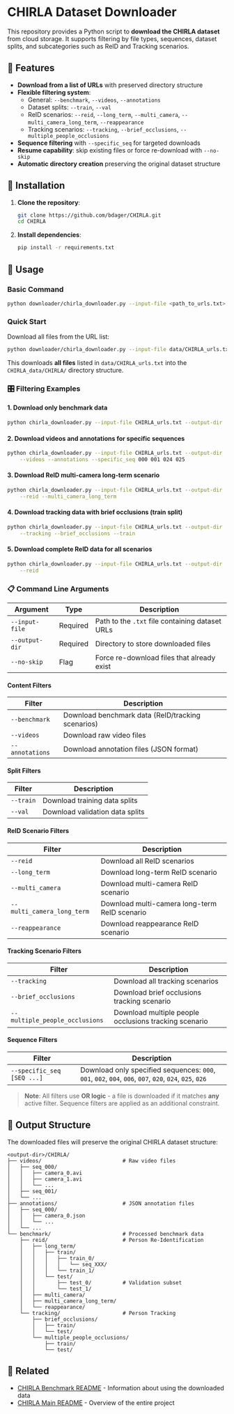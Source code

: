 # CHIRLA Dataset Downloader

This repository provides a Python script to **download the CHIRLA dataset** from cloud storage. It supports filtering by file types, sequences, dataset splits, and subcategories such as ReID and Tracking scenarios.

## 🎯 Features

- **Download from a list of URLs** with preserved directory structure  
- **Flexible filtering system**:
  - General: `--benchmark`, `--videos`, `--annotations`  
  - Dataset splits: `--train`, `--val`  
  - ReID scenarios: `--reid`, `--long_term`, `--multi_camera`, `--multi_camera_long_term`, `--reappearance`  
  - Tracking scenarios: `--tracking`, `--brief_occlusions`, `--multiple_people_occlusions`  
- **Sequence filtering** with `--specific_seq` for targeted downloads
- **Resume capability**: skip existing files or force re-download with `--no-skip`  
- **Automatic directory creation** preserving the original dataset structure


## 🚀 Installation

1. **Clone the repository**:
   ```bash
   git clone https://github.com/bdager/CHIRLA.git
   cd CHIRLA
   ```

2. **Install dependencies**:
   ```bash
   pip install -r requirements.txt
   ```

## 📖 Usage

### Basic Command

```bash
python downloader/chirla_downloader.py --input-file <path_to_urls.txt> --output-dir <output_directory>
```

### Quick Start

Download all files from the URL list:

```bash
python downloader/chirla_downloader.py --input-file data/CHIRLA_urls.txt --output-dir ./CHIRLA_data
```

This downloads **all files** listed in `data/CHIRLA_urls.txt` into the `CHIRLA_data/CHIRLA/` directory structure.


### 🎛️ Filtering Examples

#### 1. Download only benchmark data

```bash
python chirla_downloader.py --input-file CHIRLA_urls.txt --output-dir ./CHIRLA_data --benchmark
```

#### 2. Download videos and annotations for specific sequences

```bash
python chirla_downloader.py --input-file CHIRLA_urls.txt --output-dir ./CHIRLA_data \
    --videos --annotations --specific_seq 000 001 024 025
```

#### 3. Download ReID multi-camera long-term scenario

```bash
python chirla_downloader.py --input-file CHIRLA_urls.txt --output-dir ./CHIRLA_data \
    --reid --multi_camera_long_term
```

#### 4. Download tracking data with brief occlusions (train split)

```bash
python chirla_downloader.py --input-file CHIRLA_urls.txt --output-dir ./CHIRLA_data \
    --tracking --brief_occlusions --train
```

#### 5. Download complete ReID data for all scenarios

```bash
python chirla_downloader.py --input-file CHIRLA_urls.txt --output-dir ./CHIRLA_data \
    --reid 
```


### 📋 Command Line Arguments

| Argument | Type | Description |
|----------|------|-------------|
| `--input-file` | Required | Path to the `.txt` file containing dataset URLs |
| `--output-dir` | Required | Directory to store downloaded files |
| `--no-skip` | Flag | Force re-download files that already exist |

#### Content Filters
| Filter | Description |
|--------|-------------|
| `--benchmark` | Download benchmark data (ReID/tracking scenarios) |
| `--videos` | Download raw video files |
| `--annotations` | Download annotation files (JSON format) |

#### Split Filters  
| Filter | Description |
|--------|-------------|
| `--train` | Download training data splits |
| `--val` | Download validation data splits |

#### ReID Scenario Filters
| Filter | Description |
|--------|-------------|
| `--reid` | Download all ReID scenarios |
| `--long_term` | Download long-term ReID scenario |
| `--multi_camera` | Download multi-camera ReID scenario |
| `--multi_camera_long_term` | Download multi-camera long-term ReID scenario |
| `--reappearance` | Download reappearance ReID scenario |

#### Tracking Scenario Filters
| Filter | Description |
|--------|-------------|
| `--tracking` | Download all tracking scenarios |
| `--brief_occlusions` | Download brief occlusions tracking scenario |
| `--multiple_people_occlusions` | Download multiple people occlusions tracking scenario |

#### Sequence Filters
| Filter | Description |
|--------|-------------|
| `--specific_seq [SEQ ...]` | Download only specified sequences: `000`, `001`, `002`, `004`, `006`, `007`, `020`, `024`, `025`, `026` |

> **Note**: All filters use **OR logic** - a file is downloaded if it matches **any** active filter. Sequence filters are applied as an additional constraint.

## 📁 Output Structure

The downloaded files will preserve the original CHIRLA dataset structure:

```
<output-dir>/CHIRLA/
├── videos/                          # Raw video files
│   ├── seq_000/
│   │   ├── camera_0.avi
│   │   ├── camera_1.avi
│   │   └── ...
│   ├── seq_001/
│   └── ...
├── annotations/                     # JSON annotation files  
│   ├── seq_000/
│   │   ├── camera_0.json
│   │   └── ...
│   └── ...
└── benchmark/                       # Processed benchmark data
    ├── reid/                        # Person Re-Identification
    │   ├── long_term/
    │   │   ├── train/
    │   │   │   ├── train_0/
    │   │   │   │   └── seq_XXX/
    │   │   │   └── train_1/
    │   │   └── test/
    │   │       ├── test_0/          # Validation subset
    │   │       └── test_1/
    │   ├── multi_camera/
    │   ├── multi_camera_long_term/
    │   └── reappearance/
    └── tracking/                    # Person Tracking
        ├── brief_occlusions/
        │   ├── train/
        │   └── test/
        └── multiple_people_occlusions/
            ├── train/
            └── test/
```

## 🔗 Related

- [CHIRLA Benchmark README](../benchmark/README.md) - Information about using the downloaded data
- [CHIRLA Main README](../README.md) - Overview of the entire project
 